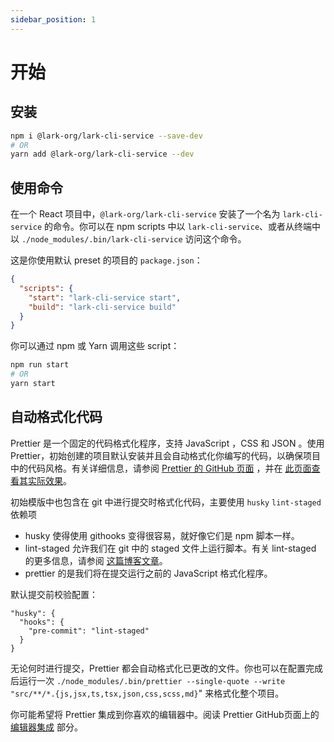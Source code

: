 ```yaml
---
sidebar_position: 1
---
```


# 开始

## 安装

```bash
npm i @lark-org/lark-cli-service --save-dev
# OR
yarn add @lark-org/lark-cli-service --dev
```

## 使用命令

在一个 React 项目中，`@lark-org/lark-cli-service` 安装了一个名为 `lark-cli-service` 的命令。你可以在 npm scripts 中以 `lark-cli-service`、或者从终端中以 `./node_modules/.bin/lark-cli-service` 访问这个命令。

这是你使用默认 preset 的项目的 `package.json`：

```json
{
  "scripts": {
    "start": "lark-cli-service start",
    "build": "lark-cli-service build"
  }
}
```

你可以通过 npm 或 Yarn 调用这些 script：

```bash
npm run start
# OR
yarn start
```

## 自动格式化代码

Prettier 是一个固定的代码格式化程序，支持 JavaScript ，CSS 和 JSON 。使用 Prettier，初始创建的项目默认安装并且会自动格式化你编写的代码，以确保项目中的代码风格。有关详细信息，请参阅 [Prettier 的 GitHub 页面](https://github.com/prettier/prettier) ，并在 [此页面查看其实际效果](https://prettier.github.io/prettier/)。

初始模版中也包含在 git 中进行提交时格式化代码，主要使用 `husky` `lint-staged` 依赖项

- husky 使得使用 githooks 变得很容易，就好像它们是 npm 脚本一样。
- lint-staged 允许我们在 git 中的 staged 文件上运行脚本。有关 lint-staged 的更多信息，请参阅 [这篇博客文章](https://medium.com/@okonetchnikov/make-linting-great-again-f3890e1ad6b8)。
- prettier 的是我们将在提交运行之前的 JavaScript 格式化程序。

默认提交前校验配置：

```
"husky": {
  "hooks": {
    "pre-commit": "lint-staged"
  }
}
```

无论何时进行提交，Prettier 都会自动格式化已更改的文件。你也可以在配置完成后运行一次 `./node_modules/.bin/prettier --single-quote --write "src/**/*.{js,jsx,ts,tsx,json,css,scss,md}`" 来格式化整个项目。

你可能希望将 Prettier 集成到你喜欢的编辑器中。阅读 Prettier GitHub页面上的 [编辑器集成](https://prettier.io/docs/en/editors.html) 部分。